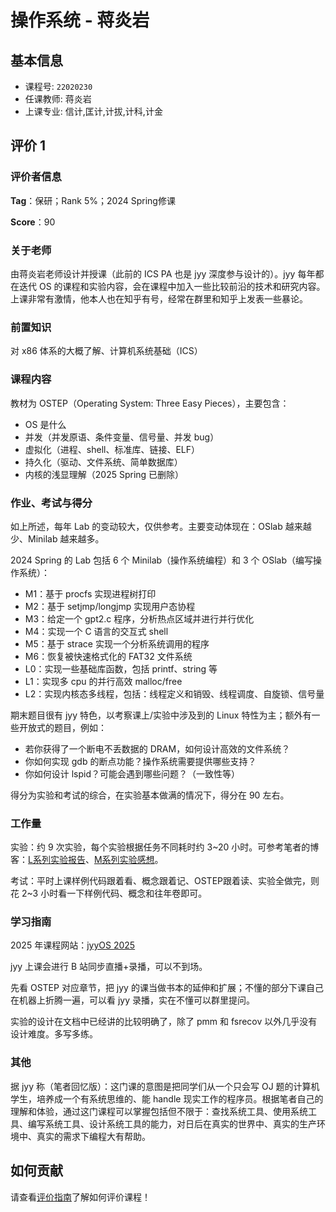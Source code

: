 # 操作系统 - 蒋炎岩

## 基本信息

- 课程号: `22020230`
- 任课教师: 蒋炎岩
- 上课专业: 信计,匡计,计拔,计科,计金

## 评价 1

### 评价者信息

**Tag**：保研；Rank 5%；2024 Spring修课

**Score**：90

### 关于老师

由蒋炎岩老师设计并授课（此前的 ICS PA 也是 jyy 深度参与设计的）。jyy 每年都在迭代 OS 的课程和实验内容，会在课程中加入一些比较前沿的技术和研究内容。上课非常有激情，他本人也在知乎有号，经常在群里和知乎上发表一些暴论。

### 前置知识

对 x86 体系的大概了解、计算机系统基础（ICS）

### 课程内容

教材为 OSTEP（Operating System: Three Easy Pieces），主要包含：

- OS 是什么
- 并发（并发原语、条件变量、信号量、并发 bug）
- 虚拟化（进程、shell、标准库、链接、ELF）
- 持久化（驱动、文件系统、简单数据库）
- 内核的浅显理解（2025 Spring 已删除）

### 作业、考试与得分

如上所述，每年 Lab 的变动较大，仅供参考。主要变动体现在：OSlab 越来越少、Minilab 越来越多。

2024 Spring 的 Lab 包括 6 个 Minilab（操作系统编程）和 3 个 OSlab（编写操作系统）：

- M1：基于 procfs 实现进程树打印
- M2：基于 setjmp/longjmp 实现用户态协程
- M3：给定一个 gpt2.c 程序，分析热点区域并进行并行优化
- M4：实现一个 C 语言的交互式 shell
- M5：基于 strace 实现一个分析系统调用的程序
- M6：恢复被快速格式化的 FAT32 文件系统
- L0：实现一些基础库函数，包括 printf、string 等
- L1：实现多 cpu 的并行高效 malloc/free
- L2：实现内核态多线程，包括：线程定义和销毁、线程调度、自旋锁、信号量

期末题目很有 jyy 特色，以考察课上/实验中涉及到的 Linux 特性为主；额外有一些开放式的题目，例如：

- 若你获得了一个断电不丢数据的 DRAM，如何设计高效的文件系统？
- 你如何实现 gdb 的断点功能？操作系统需要提供哪些支持？
- 你如何设计 lspid？可能会遇到哪些问题？（一致性等）

得分为实验和考试的综合，在实验基本做满的情况下，得分在 90 左右。

### 工作量

实验：约 9 次实验，每个实验根据任务不同耗时约 3~20 小时。可参考笔者的博客：[L系列实验报告](https://blog.iamdanny.online/2024/07/16/%E8%AF%BE%E7%A8%8B/%E5%B7%B2%E5%AE%8C%E7%BB%93/%E6%93%8D%E4%BD%9C%E7%B3%BB%E7%BB%9F(jyyOS)_L%E7%B3%BB%E5%88%97%E5%AE%9E%E9%AA%8C%E6%8A%A5%E5%91%8A/)、[M系列实验感想](https://blog.iamdanny.online/2024/07/16/%E8%AF%BE%E7%A8%8B/%E5%B7%B2%E5%AE%8C%E7%BB%93/%E6%93%8D%E4%BD%9C%E7%B3%BB%E7%BB%9F(jyyOS)_M%E7%B3%BB%E5%88%97%E5%AE%9E%E9%AA%8C%E6%84%9F%E6%83%B3/)。

考试：平时上课样例代码跟着看、概念跟着记、OSTEP跟着读、实验全做完，则花 2~3 小时看一下样例代码、概念和往年卷即可。

### 学习指南

2025 年课程网站：[jyyOS 2025](https://jyywiki.cn/OS/2025/)

jyy 上课会进行 B 站同步直播+录播，可以不到场。

先看 OSTEP 对应章节，把 jyy 的课当做书本的延伸和扩展；不懂的部分下课自己在机器上折腾一遍，可以看 jyy 录播，实在不懂可以群里提问。

实验的设计在文档中已经讲的比较明确了，除了 pmm 和 fsrecov 以外几乎没有设计难度。多写多练。

### 其他

据 jyy 称（笔者回忆版）：这门课的意图是把同学们从一个只会写 OJ 题的计算机学生，培养成一个有系统思维的、能 handle 现实工作的程序员。根据笔者自己的理解和体验，通过这门课程可以掌握包括但不限于：查找系统工具、使用系统工具、编写系统工具、设计系统工具的能力，对日后在真实的世界中、真实的生产环境中、真实的需求下编程大有帮助。

## 如何贡献

请查看[评价指南](../how-to-comment.md)了解如何评价课程！
